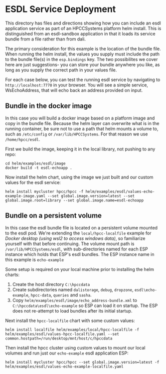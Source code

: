 # ESDL Service Deployment

This directory has files and directions showing how you can include an esdl application service as part of an HPCCSystems platform helm install. This is distinguished from an esdl-sandbox application in that it loads its service bundle from a file rather than from dali. 

The primary consideration for this example is the location of the bundle file. When running the helm install, the values you supply must include the path to the bundle file(s) in the `esp.bindings` key. The two possibilites we cover here are just suggestions- you can store your bundle anywhere you like, as long as you supply the correct path in your values file.

For each case below, you can test the running esdl service by navigating to `http://localhost:7770` in your browser. You will see a simple service, WsEchoAddress, that will echo back an address provided on input.

## Bundle in the docker image

In this case you will build a docker image based on a platform image and copy in the bundle file.  Because the helm layer can overwrite what is in the running container, be sure not to use a path that helm mounts a volume to, such as `/etc/config` or `/var/lib/HPCCSystems`. For that reason we use `/home/hpcc/esdl`.

First we build the image, keeping it in the local library, not pushing to any repo:

```
cd helm/examples/esdl/image
docker build -t esdl-echoapp .
```

Now install the helm chart, using the image we just built and our custom values for the esdl service:

```
helm install mycluster hpcc/hpcc -f helm/examples/esdl/values-echo-example-image.yaml --set global.image.version=latest --set global.image.root=library --set global.image.name=esdl-echoapp
```

## Bundle on a persistent volume

In this case the esdl bundle file is located on a persistent volume mounted to the esdl pod. We're extending the `local/hpcc-localfile` example for _Docker desktop (using wsl2 to access windows data)_, so familiarize yourself with that before continuing. The volume mount path is `/var/lib/HPCCSystems/esdl`, with sub-directories named for each ESP instance which holds that ESP's esdl bundles. The ESP instance name in this example is `echo-example`

Some setup is required on your local machine prior to installing the helm charts:

1. Create the host directory `C:\hpccdata`
2. Create subdirectories named `dalistorage`, `debug`, `dropzone`, `esdl\echo-example`, `hpcc-data`, `queries` and `sasha`.
3. Copy `helm/examples/esdl/image/echo_address-bundle.xml` to `C:\hpccdata\esdl\echo-example` so ESP can load it on startup. The ESP does not re-attempt to load bundles after its initial startup. 

Next install the `hpcc-localfile` chart with some custom values:

```
helm install localfile helm/examples/local/hpcc-localfile -f helm/examples/esdl/values-hpcc-localfile.yaml --set common.hostpath=/run/desktop/mnt/host/c/hpccdata
```

Then install the hpcc cluster using custom values to mount our local volumes and run just our `echo-example` esdl application ESP:

```
helm install mycluster hpcc/hpcc --set global.image.version=latest -f helm/examples/esdl/values-echo-example-localfile.yaml
```
